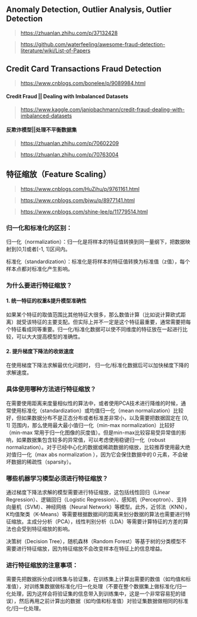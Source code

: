 ## Anomaly Detection, Outlier Analysis, Outlier Detection

> https://zhuanlan.zhihu.com/p/37132428

> https://github.com/waterfeeling/awesome-fraud-detection-literature/wiki/List-of-Papers

## Credit Card Transactions Fraud Detection

> https://www.cnblogs.com/bonelee/p/9089984.html


#### Credit Fraud || Dealing with Imbalanced Datasets

> https://www.kaggle.com/janiobachmann/credit-fraud-dealing-with-imbalanced-datasets

#### 反欺诈模型||处理不平衡数据集

> https://zhuanlan.zhihu.com/p/70602209

> https://zhuanlan.zhihu.com/p/70763004



## 特征缩放（Feature Scaling）
> https://www.cnblogs.com/HuZihu/p/9761161.html

> https://www.cnblogs.com/bjwu/p/8977141.html

> https://www.cnblogs.com/shine-lee/p/11779514.html


### 归一化和标准化的区别：
归一化（normalization）：归一化是将样本的特征值转换到同一量纲下，把数据映射到[0,1]或者[-1, 1]区间内。

标准化（standardization）：标准化是将样本的特征值转换为标准值（z值），每个样本点都对标准化产生影响。

### 为什么要进行特征缩放？
#### 1. 统一特征的权重&提升模型准确性
如果某个特征的取值范围比其他特征大很多，那么数值计算（比如说计算欧式距离）就受该特征的主要支配。但实际上并不一定是这个特征最重要，通常需要把每个特征看成同等重要。归一化/标准化数据可以使不同维度的特征放在一起进行比较，可以大大提高模型的准确性。
#### 2. 提升梯度下降法的收敛速度
在使用梯度下降法求解最优化问题时， 归一化/标准化数据后可以加快梯度下降的求解速度。

### 具体使用哪种方法进行特征缩放？
在需要使用距离来度量相似性的算法中，或者使用PCA技术进行降维的时候，通常使用标准化（standardization）或均值归一化（mean normalization）比较好，但如果数据分布不是正态分布或者标准差非常小，以及需要把数据固定在 [0, 1] 范围内，那么使用最大最小值归一化（min-max normalization）比较好（min-max 常用于归一化图像的灰度值）。但是min-max比较容易受异常值的影响，如果数据集包含较多的异常值，可以考虑使用稳键归一化（robust normalization）。对于已经中心化的数据或稀疏数据的缩放，比较推荐使用最大绝对值归一化（max abs normalization ），因为它会保住数据中的０元素，不会破坏数据的稀疏性（sparsity）。

### 哪些机器学习模型必须进行特征缩放？
通过梯度下降法求解的模型需要进行特征缩放，这包括线性回归（Linear Regression）、逻辑回归（Logistic Regression）、感知机（Perceptron）、支持向量机（SVM）、神经网络（Neural Network）等模型。此外，近邻法（KNN），K均值聚类（K-Means）等需要根据数据间的距离来划分数据的算法也需要进行特征缩放。主成分分析（PCA），线性判别分析（LDA）等需要计算特征的方差的算法也会受到特征缩放的影响。

决策树（Decision Tree），随机森林（Random Forest）等基于树的分类模型不需要进行特征缩放，因为特征缩放不会改变样本在特征上的信息增益。

### 进行特征缩放的注意事项：
需要先把数据拆分成训练集与验证集，在训练集上计算出需要的数值（如均值和标准值），对训练集数据做标准化/归一化处理（不要在整个数据集上做标准化/归一化处理，因为这样会将验证集的信息带入到训练集中，这是一个非常容易犯的错误），然后再用之前计算出的数据（如均值和标准值）对验证集数据做相同的标准化/归一化处理。
